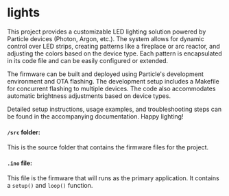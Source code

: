 # lights

This project provides a customizable LED lighting solution powered by Particle devices (Photon, Argon, etc.). The system allows for dynamic control over LED strips, creating patterns like a fireplace or arc reactor, and adjusting the colors based on the device type. Each pattern is encapsulated in its code file and can be easily configured or extended.

The firmware can be built and deployed using Particle's development environment and OTA flashing. The development setup includes a Makefile for concurrent flashing to multiple devices. The code also accommodates automatic brightness adjustments based on device types.

Detailed setup instructions, usage examples, and troubleshooting steps can be found in the accompanying documentation. Happy lighting!


#### ```/src``` folder:

This is the source folder that contains the firmware files for the project.

#### ```.ino``` file:

This file is the firmware that will runs as the primary application. It contains a `setup()` and `loop()` function.
